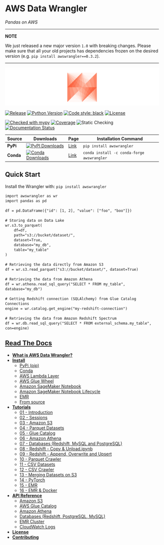 # AWS Data Wrangler
*Pandas on AWS*

---

**NOTE**

We just released a new major version `1.0` with breaking changes. Please make sure that all your old projects has dependencies frozen on the desired version (e.g. `pip install awswrangler==0.3.2`).

---

![AWS Data Wrangler](docs/source/_static/logo2.png?raw=true "AWS Data Wrangler")

[![Release](https://img.shields.io/badge/release-1.1.0-brightgreen.svg)](https://pypi.org/project/awswrangler/)
[![Python Version](https://img.shields.io/badge/python-3.6%20%7C%203.7%20%7C%203.8-brightgreen.svg)](https://anaconda.org/conda-forge/awswrangler)
[![Code style: black](https://img.shields.io/badge/code%20style-black-000000.svg)](https://github.com/psf/black)
[![License](https://img.shields.io/badge/License-Apache%202.0-blue.svg)](https://opensource.org/licenses/Apache-2.0)

[![Checked with mypy](http://www.mypy-lang.org/static/mypy_badge.svg)](http://mypy-lang.org/)
[![Coverage](https://img.shields.io/badge/coverage-100%25-brightgreen.svg)](https://pypi.org/project/awswrangler/)
![Static Checking](https://github.com/awslabs/aws-data-wrangler/workflows/Static%20Checking/badge.svg?branch=master)
[![Documentation Status](https://readthedocs.org/projects/aws-data-wrangler/badge/?version=latest)](https://aws-data-wrangler.readthedocs.io/?badge=latest)

| Source    | Downloads                                                                                                                       | Page                                                 | Installation Command                       |
|-----------|---------------------------------------------------------------------------------------------------------------------------------|------------------------------------------------------|--------------------------------------------|
| **PyPi**  | [![PyPI Downloads](https://img.shields.io/pypi/dm/awswrangler.svg)](https://pypi.org/project/awswrangler/)                      | [Link](https://pypi.org/project/awswrangler/)        | `pip install awswrangler`                  |
| **Conda** | [![Conda Downloads](https://img.shields.io/conda/dn/conda-forge/awswrangler.svg)](https://anaconda.org/conda-forge/awswrangler) | [Link](https://anaconda.org/conda-forge/awswrangler) | `conda install -c conda-forge awswrangler` |

## Quick Start

Install the Wrangler with: `pip install awswrangler`

```py3
import awswrangler as wr
import pandas as pd

df = pd.DataFrame({"id": [1, 2], "value": ["foo", "boo"]})

# Storing data on Data Lake
wr.s3.to_parquet(
    df=df,
    path="s3://bucket/dataset/",
    dataset=True,
    database="my_db",
    table="my_table"
)

# Retrieving the data directly from Amazon S3
df = wr.s3.read_parquet("s3://bucket/dataset/", dataset=True)

# Retrieving the data from Amazon Athena
df = wr.athena.read_sql_query("SELECT * FROM my_table", database="my_db")

# Getting Redshift connection (SQLAlchemy) from Glue Catalog Connections
engine = wr.catalog.get_engine("my-redshift-connection")

# Retrieving the data from Amazon Redshift Spectrum
df = wr.db.read_sql_query("SELECT * FROM external_schema.my_table", con=engine)
```

## [Read The Docs](https://aws-data-wrangler.readthedocs.io/)

- [**What is AWS Data Wrangler?**](https://aws-data-wrangler.readthedocs.io/en/latest/what.html)
- [**Install**](https://aws-data-wrangler.readthedocs.io/en/latest/install.html)
  - [PyPi (pip)](https://aws-data-wrangler.readthedocs.io/en/latest/install.html#pypi-pip)
  - [Conda](https://aws-data-wrangler.readthedocs.io/en/latest/install.html#conda)
  - [AWS Lambda Layer](https://aws-data-wrangler.readthedocs.io/en/latest/install.html#aws-lambda-layer)
  - [AWS Glue Wheel](https://aws-data-wrangler.readthedocs.io/en/latest/install.html#aws-glue-wheel)
  - [Amazon SageMaker Notebook](https://aws-data-wrangler.readthedocs.io/en/latest/install.html#amazon-sagemaker-notebook)
  - [Amazon SageMaker Notebook Lifecycle](https://aws-data-wrangler.readthedocs.io/en/latest/install.html#amazon-sagemaker-notebook-lifecycle)
  - [EMR](https://aws-data-wrangler.readthedocs.io/en/latest/install.html#emr)
  - [From source](https://aws-data-wrangler.readthedocs.io/en/latest/install.html#from-source)
- [**Tutorials**](https://github.com/awslabs/aws-data-wrangler/tree/master/tutorials)
  - [01 - Introduction](https://github.com/awslabs/aws-data-wrangler/blob/master/tutorials/01%20-%20Introduction.ipynb)
  - [02 - Sessions](https://github.com/awslabs/aws-data-wrangler/blob/master/tutorials/02%20-%20Sessions.ipynb)
  - [03 - Amazon S3](https://github.com/awslabs/aws-data-wrangler/blob/master/tutorials/03%20-%20Amazon%20S3.ipynb)
  - [04 - Parquet Datasets](https://github.com/awslabs/aws-data-wrangler/blob/master/tutorials/04%20-%20Parquet%20Datasets.ipynb)
  - [05 - Glue Catalog](https://github.com/awslabs/aws-data-wrangler/blob/master/tutorials/05%20-%20Glue%20Catalog.ipynb)
  - [06 - Amazon Athena](https://github.com/awslabs/aws-data-wrangler/blob/master/tutorials/06%20-%20Amazon%20Athena.ipynb)
  - [07 - Databases (Redshift, MySQL and PostgreSQL)](https://github.com/awslabs/aws-data-wrangler/blob/master/tutorials/07%20-%20Redshift%2C%20MySQL%2C%20PostgreSQL.ipynb)
  - [08 - Redshift - Copy & Unload.ipynb](https://github.com/awslabs/aws-data-wrangler/blob/master/tutorials/08%20-%20Redshift%20-%20Copy%20%26%20Unload.ipynb)
  - [09 - Redshift - Append, Overwrite and Upsert](https://github.com/awslabs/aws-data-wrangler/blob/master/tutorials/09%20-%20Redshift%20-%20Append%2C%20Overwrite%2C%20Upsert.ipynb)
  - [10 - Parquet Crawler](https://github.com/awslabs/aws-data-wrangler/blob/master/tutorials/10%20-%20Parquet%20Crawler.ipynb)
  - [11 - CSV Datasets](https://github.com/awslabs/aws-data-wrangler/blob/master/tutorials/11%20-%20CSV%20Datasets.ipynb)
  - [12 - CSV Crawler](https://github.com/awslabs/aws-data-wrangler/blob/master/tutorials/12%20-%20CSV%20Crawler.ipynb)
  - [13 - Merging Datasets on S3](https://github.com/awslabs/aws-data-wrangler/blob/master/tutorials/13%20-%20Merging%20Datasets%20on%20S3.ipynb)
  - [14 - PyTorch](https://github.com/awslabs/aws-data-wrangler/blob/master/tutorials/14%20-%20PyTorch.ipynb)
  - [15 - EMR](https://github.com/awslabs/aws-data-wrangler/blob/dev/tutorials/15%20-%20EMR.ipynb)
  - [16 - EMR & Docker](https://github.com/awslabs/aws-data-wrangler/blob/dev/tutorials/16%20-%20EMR%20%26%20Docker.ipynb)
- [**API Reference**](https://aws-data-wrangler.readthedocs.io/en/latest/api.html)
  - [Amazon S3](https://aws-data-wrangler.readthedocs.io/en/latest/api.html#amazon-s3)
  - [AWS Glue Catalog](https://aws-data-wrangler.readthedocs.io/en/latest/api.html#aws-glue-catalog)
  - [Amazon Athena](https://aws-data-wrangler.readthedocs.io/en/latest/api.html#amazon-athena)
  - [Databases (Redshift, PostgreSQL, MySQL)](https://aws-data-wrangler.readthedocs.io/en/latest/api.html#databases-redshift-postgresql-mysql)
  - [EMR Cluster](https://aws-data-wrangler.readthedocs.io/en/latest/api.html#emr-cluster)
  - [CloudWatch Logs](https://aws-data-wrangler.readthedocs.io/en/latest/api.html#cloudwatch-logs)
- [**License**](https://github.com/awslabs/aws-data-wrangler/blob/master/LICENSE)
- [**Contributing**](https://github.com/awslabs/aws-data-wrangler/blob/master/CONTRIBUTING.md)
